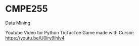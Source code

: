 # CMPE255
Data Mining 

Youtube Video for Python TicTacToe Game made with Cursor: https://youtu.be/U0lry9lhlv4
